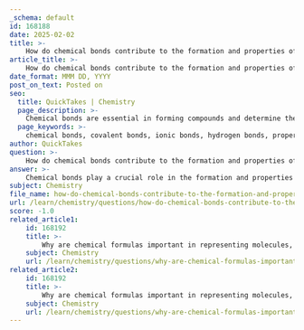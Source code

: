 ```yaml
---
_schema: default
id: 168188
date: 2025-02-02
title: >-
    How do chemical bonds contribute to the formation and properties of compounds?
article_title: >-
    How do chemical bonds contribute to the formation and properties of compounds?
date_format: MMM DD, YYYY
post_on_text: Posted on
seo:
  title: QuickTakes | Chemistry
  page_description: >-
    Chemical bonds are essential in forming compounds and determine their properties, including stability, solubility, and conductivity, influencing both physical and chemical behaviors of substances.
  page_keywords: >-
    chemical bonds, covalent bonds, ionic bonds, hydrogen bonds, properties of compounds, stability, solubility, conductivity, melting points, boiling points, polar molecules, nonpolar molecules, biological molecules
author: QuickTakes
question: >-
    How do chemical bonds contribute to the formation and properties of compounds?
answer: >-
    Chemical bonds play a crucial role in the formation and properties of compounds. They are the forces that hold atoms together, enabling the creation of various substances with distinct characteristics. The main types of chemical bonds include covalent bonds, ionic bonds, and hydrogen bonds, each contributing differently to the properties of compounds.\n\n### Types of Chemical Bonds\n\n1. **Covalent Bonds**:\n   - **Definition**: Covalent bonds occur when two atoms share pairs of electrons. This sharing allows each atom to attain a full outer shell of electrons, which is often necessary for stability.\n   - **Types**: Covalent bonds can be classified as:\n     - **Nonpolar Covalent Bonds**: Electrons are shared equally between atoms, resulting in no charge separation.\n     - **Polar Covalent Bonds**: Electrons are shared unequally, leading to a slight electrical dipole moment. For example, in water (H₂O), the oxygen atom attracts the shared electrons more strongly than the hydrogen atoms, creating a polar molecule with partial positive and negative charges.\n   - **Properties**: Compounds formed by covalent bonds, such as water, exhibit unique properties like high boiling and melting points, solubility in polar solvents, and the ability to form hydrogen bonds.\n\n2. **Ionic Bonds**:\n   - **Definition**: Ionic bonds form when one atom transfers one or more electrons to another atom, resulting in the creation of charged ions. The electrostatic attraction between these oppositely charged ions holds them together.\n   - **Example**: Sodium chloride (table salt) is a classic example of an ionic compound, where sodium (Na) donates an electron to chlorine (Cl), resulting in Na⁺ and Cl⁻ ions.\n   - **Properties**: Ionic compounds typically have high melting and boiling points, are soluble in water, and conduct electricity when dissolved in solution due to the movement of ions.\n\n3. **Hydrogen Bonds**:\n   - **Definition**: Hydrogen bonds are weak attractions that occur between a hydrogen atom covalently bonded to an electronegative atom (like oxygen or nitrogen) and another electronegative atom.\n   - **Example**: In water, hydrogen bonds form between the hydrogen atoms of one water molecule and the oxygen atom of another, contributing to water's unique properties, such as its high surface tension and specific heat capacity.\n   - **Properties**: These bonds are crucial for the structure and function of biological molecules, such as DNA and proteins, influencing their three-dimensional shapes and stability.\n\n### Contribution to Compound Properties\n\nThe type of chemical bond present in a compound significantly influences its physical and chemical properties:\n\n- **Stability**: Compounds with strong ionic or covalent bonds tend to be more stable and less reactive than those with weaker hydrogen bonds.\n- **Solubility**: The polarity of covalent compounds affects their solubility in water and other solvents. Polar compounds tend to dissolve well in polar solvents, while nonpolar compounds do not.\n- **Conductivity**: Ionic compounds conduct electricity when dissolved in water due to the mobility of ions, while covalent compounds generally do not conduct electricity.\n- **Melting and Boiling Points**: Ionic compounds usually have higher melting and boiling points compared to covalent compounds due to the strong electrostatic forces between ions.\n\nIn summary, chemical bonds are fundamental to the formation of compounds and dictate their properties, which are essential for understanding chemical diversity and the behavior of substances in various contexts, including biological systems.
subject: Chemistry
file_name: how-do-chemical-bonds-contribute-to-the-formation-and-properties-of-compounds.md
url: /learn/chemistry/questions/how-do-chemical-bonds-contribute-to-the-formation-and-properties-of-compounds
score: -1.0
related_article1:
    id: 168192
    title: >-
        Why are chemical formulas important in representing molecules, especially in biological contexts?
    subject: Chemistry
    url: /learn/chemistry/questions/why-are-chemical-formulas-important-in-representing-molecules-especially-in-biological-contexts
related_article2:
    id: 168192
    title: >-
        Why are chemical formulas important in representing molecules, especially in biological contexts?
    subject: Chemistry
    url: /learn/chemistry/questions/why-are-chemical-formulas-important-in-representing-molecules-especially-in-biological-contexts
---
```


&nbsp;
